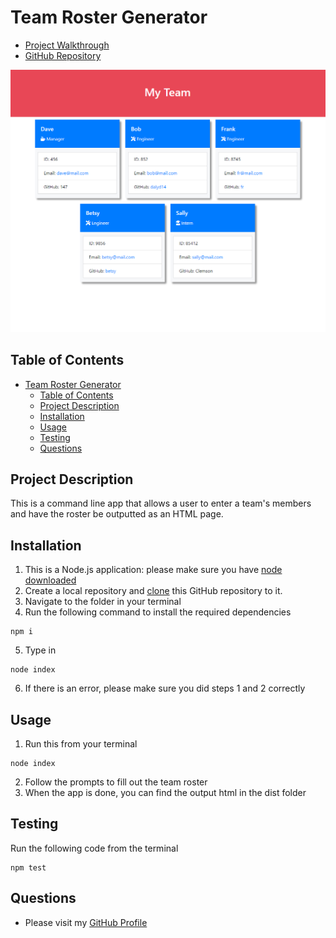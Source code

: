 # Team Roster Generator

- [Project Walkthrough](https://drive.google.com/file/d/1X5Vd4F1BEkC2OzyvejTr0YfzqQJDiVa3/view)
- [GitHub Repository](https://github.com/dalyd14/team-profile-generator)

![Screenshot](./screenshot.PNG)

## Table of Contents
- [Team Roster Generator](#team-roster-generator)
  - [Table of Contents](#table-of-contents)
  - [Project Description](#project-description)
  - [Installation](#installation)
  - [Usage](#usage)
  - [Testing](#testing)
  - [Questions](#questions)

## Project Description
This is a command line app that allows a user to enter a team's members and have the roster be outputted as an HTML page.

## Installation
1. This is a Node.js application: please make sure you have [node downloaded](https://nodejs.org/en/download/)
2. Create a local repository and [clone](https://docs.github.com/en/free-pro-team@latest/github/creating-cloning-and-archiving-repositories/cloning-a-repository) this GitHub repository to it.
3. Navigate to the folder in your terminal
4. Run the following command to install the required dependencies 
```
npm i
```
5. Type in 
```
node index
```
6. If there is an error, please make sure you did steps 1 and 2 correctly
## Usage
1. Run this from your terminal 
```
node index
```
2. Follow the prompts to fill out the team roster
3. When the app is done, you can find the output html in the dist folder
## Testing
Run the following code from the terminal 
```
npm test
```

## Questions
* Please visit my [GitHub Profile](https://github.com/dalyd14)
